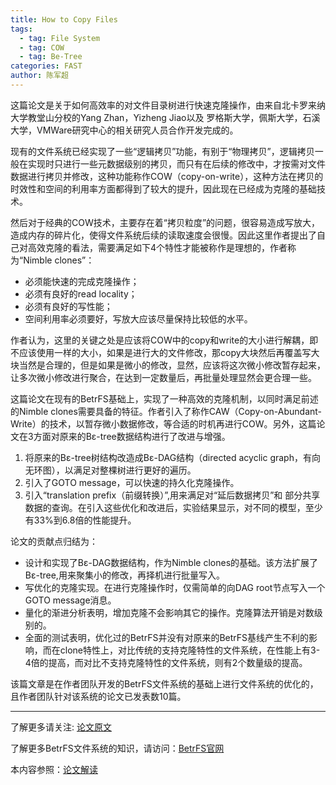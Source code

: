 ```yaml
---
title: How to Copy Files
tags: 
  - tag: File System
  - tag: COW
  - tag: Be-Tree
categories: FAST
author: 陈军超
---
```


这篇论文是关于如何高效率的对文件目录树进行快速克隆操作，由来自北卡罗来纳大学教堂山分校的Yang Zhan，Yizheng Jiao以及 罗格斯大学，佩斯大学，石溪大学，VMWare研究中心的相关研究人员合作开发完成的。

现有的文件系统已经实现了一些“逻辑拷贝”功能，有别于“物理拷贝”，逻辑拷贝一般在实现时只进行一些元数据级别的拷贝，而只有在后续的修改中，才按需对文件数据进行拷贝并修改，这种功能称作COW（copy-on-write），这种方法在拷贝的时效性和空间的利用率方面都得到了较大的提升，因此现在已经成为克隆的基础技术。

然后对于经典的COW技术，主要存在着“拷贝粒度”的问题，很容易造成写放大，造成内存的碎片化，使得文件系统后续的读取速度会很慢。因此这里作者提出了自己对高效克隆的看法，需要满足如下4个特性才能被称作是理想的，作者称为“Nimble clones”：
* 必须能快速的完成克隆操作；
* 必须有良好的read locality；
* 必须有良好的写性能；
* 空间利用率必须要好，写放大应该尽量保持比较低的水平。

作者认为，这里的关键之处是应该将COW中的copy和write的大小进行解耦，即不应该使用一样的大小，如果是进行大的文件修改，那copy大块然后再覆盖写大块当然是合理的，但是如果是微小的修改，显然，应该将这次微小修改暂存起来，让多次微小修改进行聚合，在达到一定数量后，再批量处理显然会更合理一些。

这篇论文在现有的BetrFS基础上，实现了一种高效的克隆机制，以同时满足前述的Nimble clones需要具备的特征。作者引入了称作CAW（Copy-on-Abundant-Write）的技术，以暂存微小数据修改，等合适的时机再进行COW。另外，这篇论文在3方面对原来的Bε-tree数据结构进行了改进与增强。
1. 将原来的Bε-tree树结构改造成Bε-DAG结构（directed acyclic graph，有向无环图），以满足对整棵树进行更好的遍历。
2. 引入了GOTO message，可以快速的持久化克隆操作。
3. 引入“translation prefix（前缀转换）”,用来满足对“延后数据拷贝”和 部分共享数据的查询。在引入这些优化和改进后，实验结果显示，对不同的模型，至少有33%到6.8倍的性能提升。

论文的贡献点归结为：
* 设计和实现了Bε-DAG数据结构，作为Nimble clones的基础。该方法扩展了Bε-tree,用来聚集小的修改，再择机进行批量写入。
* 写优化的克隆实现。在进行克隆操作时，仅需简单的向DAG root节点写入一个GOTO message消息。
* 量化的渐进分析表明，增加克隆不会影响其它的操作。克隆算法开销是对数级别的。
* 全面的测试表明，优化过的BetrFS并没有对原来的BetrFS基线产生不利的影响，而在clone特性上，对比传统的支持克隆特性的文件系统，在性能上有3-4倍的提高，而对比不支持克隆特性的文件系统，则有2个数量级的提高。

该篇文章是在作者团队开发的BetrFS文件系统的基础上进行文件系统的优化的，且作者团队针对该系统的论文已发表数10篇。

---

了解更多请关注: [论文原文](https://www.usenix.org/conference/fast20/presentation/zhan) 

了解更多BetrFS文件系统的知识，请访问：[BetrFS官网](http://www.betrfs.org/) 

本内容参照：[论文解读](http://www.ctoutiao.com/2672341.html)

